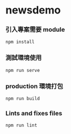 # newsdemo

### 引入專案需要 module
```
npm install
```

### 測試環境使用
```
npm run serve
```

### production 環境打包
```
npm run build
```

### Lints and fixes files
```
npm run lint
```
